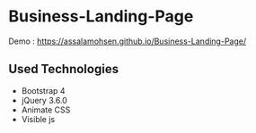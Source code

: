 # Business-Landing-Page
Demo : https://assalamohsen.github.io/Business-Landing-Page/

## Used Technologies
* Bootstrap 4
* jQuery 3.6.0
* Animate CSS
* Visible js